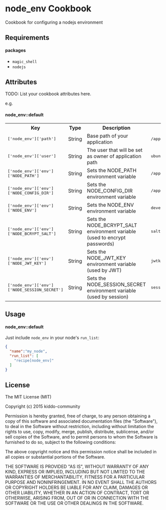 node_env Cookbook
=================
Cookbook for configuring a nodejs environment

Requirements
------------
#### packages
- `magic_shell`
- `nodejs`

Attributes
----------
TODO: List your cookbook attributes here.

e.g.
#### node_env::default
<table>
  <tr>
    <th>Key</th>
    <th>Type</th>
    <th>Description</th>
    <th>Default</th>
  </tr>
  <tr>
    <td><tt>['node_env']['path']</tt></td>
    <td>String</td>
    <td>Base path of your application</td>
    <td><tt>/app</tt></td>
  </tr>
  <tr>
    <td><tt>['node_env']['user']</tt></td>
    <td>String</td>
    <td>The user that will be set as owner of application path</td>
    <td><tt>ubuntu</tt></td>
  </tr>
  <tr>
    <td><tt>['node_env']['env']['NODE_PATH']</tt></td>
    <td>String</td>
    <td>Sets the NODE_PATH environment variable</td>
    <td><tt>/app/current</tt></td>
  </tr>
  <tr>
    <td><tt>['node_env']['env']['NODE_CONFIG_DIR']</tt></td>
    <td>String</td>
    <td>Sets the NODE_CONFIG_DIR environment variable</td>
    <td><tt>/app/current/config</tt></td>
  </tr>
  <tr>
    <td><tt>['node_env']['env']['NODE_ENV']</tt></td>
    <td>String</td>
    <td>Sets the NODE_ENV environment variable</td>
    <td><tt>development</tt></td>
  </tr>
  <tr>
    <td><tt>['node_env']['env']['NODE_BCRYPT_SALT']</tt></td>
    <td>String</td>
    <td>Sets the NODE_BCRYPT_SALT environment variable (used to encrypt passwords)</td>
    <td><tt>salt</tt></td>
  </tr>
  <tr>
    <td><tt>['node_env']['env']['NODE_JWT_KEY']</tt></td>
    <td>String</td>
    <td>Sets the NODE_JWT_KEY environment variable (used by JWT)</td>
    <td><tt>jwtkey</tt></td>
  </tr>
  <tr>
    <td><tt>['node_env']['env']['NODE_SESSION_SECRET']</tt></td>
    <td>String</td>
    <td>Sets the NODE_SESSION_SECRET environment variable (used by session)</td>
    <td><tt>session</tt></td>
  </tr>
</table>

Usage
-----
#### node_env::default
Just include `node_env` in your node's `run_list`:

```json
{
  "name":"my_node",
  "run_list": [
    "recipe[node_env]"
  ]
}
```

License
-------------------
The MIT License (MIT)

Copyright (c) 2015 kiddo-community

Permission is hereby granted, free of charge, to any person obtaining a copy
of this software and associated documentation files (the "Software"), to deal
in the Software without restriction, including without limitation the rights
to use, copy, modify, merge, publish, distribute, sublicense, and/or sell
copies of the Software, and to permit persons to whom the Software is
furnished to do so, subject to the following conditions:

The above copyright notice and this permission notice shall be included in all
copies or substantial portions of the Software.

THE SOFTWARE IS PROVIDED "AS IS", WITHOUT WARRANTY OF ANY KIND, EXPRESS OR
IMPLIED, INCLUDING BUT NOT LIMITED TO THE WARRANTIES OF MERCHANTABILITY,
FITNESS FOR A PARTICULAR PURPOSE AND NONINFRINGEMENT. IN NO EVENT SHALL THE
AUTHORS OR COPYRIGHT HOLDERS BE LIABLE FOR ANY CLAIM, DAMAGES OR OTHER
LIABILITY, WHETHER IN AN ACTION OF CONTRACT, TORT OR OTHERWISE, ARISING FROM,
OUT OF OR IN CONNECTION WITH THE SOFTWARE OR THE USE OR OTHER DEALINGS IN THE
SOFTWARE.
